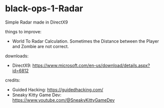 # black-ops-1-Radar

Simple Radar made in DirectX9

things to improve:

- World To Radar Calculation. Sometimes the Distance between the Player and Zombie are not correct.

downloads:

- DirectX9: https://www.microsoft.com/en-us/download/details.aspx?id=6812

credits:
- Guided Hacking: https://guidedhacking.com/
- Sneaky Kitty Game Dev: https://www.youtube.com/@SneakyKittyGameDev
